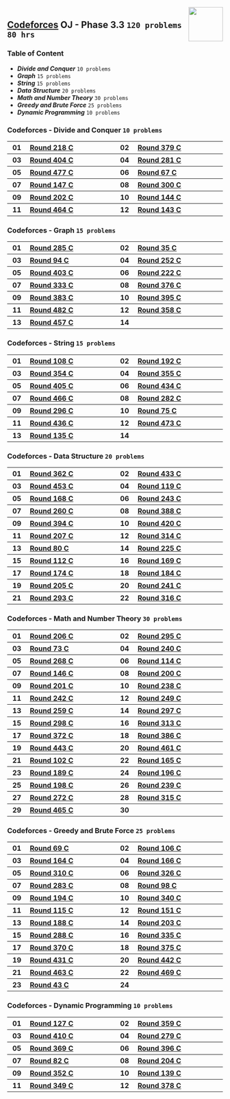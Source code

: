 <img align="right" width="80" src="https://github.com/cs-MohamedAyman/Problem-Solving-Training/blob/master/logos/codeforces.jpg">

## [Codeforces](https://codeforces.com/) OJ - Phase 3.3 `120 problems` `80 hrs`

### Table of Content

- ***Divide and Conquer***      `10 problems`
- ***Graph***                    `15 problems`
- ***String***                     `15 problems`
- ***Data Structure***             `20 problems`
- ***Math and Number Theory***  `30 problems`
- ***Greedy and Brute Force***  `25 problems`
- ***Dynamic Programming***     `10 problems`

### Codeforces - Divide and Conquer `10 problems`

<table>
    <tbody>
        <tr>
            <th align="center" width="50px">01</th><th align="left" width="550px"><a href="https://codeforces.com/contest/371/problem/C">Round 218 C</a></th>
            <th align="center" width="50px">02</th><th align="left" width="550px"><a href="https://codeforces.com/contest/734/problem/C">Round 379 C</a></th>
        </tr>
        <tr>
            <th align="center" width="50px">03</th><th align="left" width="550px"><a href="https://codeforces.com/contest/785/problem/C">Round 404 C</a></th>
            <th align="center" width="50px">04</th><th align="left" width="550px"><a href="https://codeforces.com/contest/493/problem/C">Round 281 C</a></th>
        </tr>
        <tr>
            <th align="center" width="50px">05</th><th align="left" width="550px"><a href="https://codeforces.com/contest/966/problem/A">Round 477 C</a></th>
            <th align="center" width="50px">06</th><th align="left" width="550px"><a href="https://codeforces.com/contest/75/problem/C">Round 67 C</a></th>
        </tr>
        <tr>
            <th align="center" width="50px">07</th><th align="left" width="550px"><a href="https://codeforces.com/contest/237/problem/C">Round 147 C</a></th>
            <th align="center" width="50px">08</th><th align="left" width="550px"><a href="https://codeforces.com/contest/538/problem/C">Round 300 C</a></th>
        </tr>
        <tr>
            <th align="center" width="50px">09</th><th align="left" width="550px"><a href="https://codeforces.com/contest/348/problem/A">Round 202 C</a></th>
            <th align="center" width="50px">10</th><th align="left" width="550px"><a href="https://codeforces.com/contest/232/problem/A">Round 144 C</a></th>
        </tr>
        <tr>
            <th align="center" width="50px">11</th><th align="left" width="550px"><a href="https://codeforces.com/contest/939/problem/C">Round 464 C</a></th>
            <th align="center" width="50px">12</th><th align="left" width="550px"><a href="https://codeforces.com/contest/231/problem/C">Round 143 C</a></th>
        </tr>
    </tbody>
</table>

### Codeforces - Graph `15 problems`

<table>
    <tbody>
        <tr>
            <th align="center" width="50px">01</th><th align="left" width="550px"><a href="https://codeforces.com/contest/504/problem/A">Round 285 C</a></th>
            <th align="center" width="50px">02</th><th align="left" width="550px"><a href="https://codeforces.com/contest/35/problem/C">Round 35 C</a></th>
        </tr>
        <tr>
            <th align="center" width="50px">03</th><th align="left" width="550px"><a href="https://codeforces.com/contest/129/problem/C">Round 94 C</a></th>
            <th align="center" width="50px">04</th><th align="left" width="550px"><a href="https://codeforces.com/contest/441/problem/C">Round 252 C</a></th>
        </tr>
        <tr>
            <th align="center" width="50px">05</th><th align="left" width="550px"><a href="https://codeforces.com/contest/781/problem/A">Round 403 C</a></th>
            <th align="center" width="50px">06</th><th align="left" width="550px"><a href="https://codeforces.com/contest/377/problem/A">Round 222 C</a></th>
        </tr>
        <tr>
            <th align="center" width="50px">07</th><th align="left" width="550px"><a href="https://codeforces.com/contest/601/problem/A">Round 333 C</a></th>
            <th align="center" width="50px">08</th><th align="left" width="550px"><a href="https://codeforces.com/contest/731/problem/C">Round 376 C</a></th>
        </tr>
        <tr>
            <th align="center" width="50px">09</th><th align="left" width="550px"><a href="https://codeforces.com/contest/741/problem/A">Round 383 C</a></th>
            <th align="center" width="50px">10</th><th align="left" width="550px"><a href="https://codeforces.com/contest/763/problem/A">Round 395 C</a></th>
        </tr>
        <tr>
            <th align="center" width="50px">11</th><th align="left" width="550px"><a href="https://codeforces.com/contest/979/problem/C">Round 482 C</a></th>
            <th align="center" width="50px">12</th><th align="left" width="550px"><a href="https://codeforces.com/contest/682/problem/C">Round 358 C</a></th>
        </tr>
        <tr>
            <th align="center" width="50px">13</th><th align="left" width="550px"><a href="https://codeforces.com/contest/916/problem/C">Round 457 C</a></th>
            <th align="center" width="50px">14</th><th align="left" width="550px"><a href=""></a></th>
        </tr>
    </tbody>
</table>

### Codeforces - String `15 problems`

<table>
    <tbody>
        <tr>
            <th align="center" width="50px">01</th><th align="left" width="550px"><a href="https://codeforces.com/contest/152/problem/C">Round 108 C</a></th>
            <th align="center" width="50px">02</th><th align="left" width="550px"><a href="https://codeforces.com/contest/329/problem/A">Round 192 C</a></th>
        </tr>
        <tr>
            <th align="center" width="50px">03</th><th align="left" width="550px"><a href="https://codeforces.com/contest/676/problem/C">Round 354 C</a></th>
            <th align="center" width="50px">04</th><th align="left" width="550px"><a href="https://codeforces.com/contest/677/problem/C">Round 355 C</a></th>
        </tr>
        <tr>
            <th align="center" width="50px">05</th><th align="left" width="550px"><a href="https://codeforces.com/contest/790/problem/A">Round 405 C</a></th>
            <th align="center" width="50px">06</th><th align="left" width="550px"><a href="https://codeforces.com/contest/860/problem/A">Round 434 C</a></th>
        </tr>
        <tr>
            <th align="center" width="50px">07</th><th align="left" width="550px"><a href="https://codeforces.com/contest/940/problem/C">Round 466 C</a></th>
            <th align="center" width="50px">08</th><th align="left" width="550px"><a href="https://codeforces.com/contest/494/problem/A">Round 282 C</a></th>
        </tr>
        <tr>
            <th align="center" width="50px">09</th><th align="left" width="550px"><a href="https://codeforces.com/contest/528/problem/A">Round 296 C</a></th>
            <th align="center" width="50px">10</th><th align="left" width="550px"><a href="https://codeforces.com/contest/92/problem/C">Round 75 C</a></th>
        </tr>
        <tr>
            <th align="center" width="50px">11</th><th align="left" width="550px"><a href="https://codeforces.com/contest/864/problem/C">Round 436 C</a></th>
            <th align="center" width="50px">12</th><th align="left" width="550px"><a href="https://codeforces.com/contest/959/problem/C">Round 473 C</a></th>
        </tr>
        <tr>
            <th align="center" width="50px">13</th><th align="left" width="550px"><a href="https://codeforces.com/contest/219/problem/C">Round 135 C</a></th>
            <th align="center" width="50px">14</th><th align="left" width="550px"><a href=""></a></th>
        </tr>
    </tbody>
</table>

### Codeforces - Data Structure `20 problems`

<table>
    <tbody>
        <tr>
            <th align="center" width="50px">01</th><th align="left" width="550px"><a href="https://codeforces.com/contest/696/problem/A">Round 362 C</a></th>
            <th align="center" width="50px">02</th><th align="left" width="550px"><a href="https://codeforces.com/contest/853/problem/A">Round 433 C</a></th>
        </tr>
        <tr>
            <th align="center" width="50px">03</th><th align="left" width="550px"><a href="https://codeforces.com/contest/901/problem/A">Round 453 C</a></th>
            <th align="center" width="50px">04</th><th align="left" width="550px"><a href="https://codeforces.com/contest/187/problem/A">Round 119 C</a></th>
        </tr>
        <tr>
            <th align="center" width="50px">05</th><th align="left" width="550px"><a href="https://codeforces.com/contest/274/problem/A">Round 168 C</a></th>
            <th align="center" width="50px">06</th><th align="left" width="550px"><a href="https://codeforces.com/contest/425/problem/A">Round 243 C</a></th>
        </tr>
        <tr>
            <th align="center" width="50px">07</th><th align="left" width="550px"><a href="https://codeforces.com/contest/455/problem/A">Round 260 C</a></th>
            <th align="center" width="50px">08</th><th align="left" width="550px"><a href="https://codeforces.com/contest/749/problem/C">Round 388 C</a></th>
        </tr>
        <tr>
            <th align="center" width="50px">09</th><th align="left" width="550px"><a href="https://codeforces.com/contest/761/problem/C">Round 394 C</a></th>
            <th align="center" width="50px">10</th><th align="left" width="550px"><a href="https://codeforces.com/contest/821/problem/C">Round 420 C</a></th>
        </tr>
        <tr>
            <th align="center" width="50px">11</th><th align="left" width="550px"><a href="https://codeforces.com/contest/356/problem/A">Round 207 C</a></th>
            <th align="center" width="50px">12</th><th align="left" width="550px"><a href="https://codeforces.com/contest/567/problem/C">Round 314 C</a></th>
        </tr>
        <tr>
            <th align="center" width="50px">13</th><th align="left" width="550px"><a href="https://codeforces.com/contest/104/problem/C">Round 80 C</a></th>
            <th align="center" width="50px">14</th><th align="left" width="550px"><a href="https://codeforces.com/contest/383/problem/A">Round 225 C</a></th>
        </tr>
        <tr>
            <th align="center" width="50px">15</th><th align="left" width="550px"><a href="https://codeforces.com/contest/165/problem/C">Round 112 C</a></th>
            <th align="center" width="50px">16</th><th align="left" width="550px"><a href="https://codeforces.com/contest/276/problem/C">Round 169 C</a></th>
        </tr>
        <tr>
            <th align="center" width="50px">17</th><th align="left" width="550px"><a href="https://codeforces.com/contest/283/problem/A">Round 174 C</a></th>
            <th align="center" width="50px">18</th><th align="left" width="550px"><a href="https://codeforces.com/contest/305/problem/C">Round 184 C</a></th>
        </tr>
        <tr>
            <th align="center" width="50px">19</th><th align="left" width="550px"><a href="https://codeforces.com/contest/353/problem/C">Round 205 C</a></th>
            <th align="center" width="50px">20</th><th align="left" width="550px"><a href="https://codeforces.com/contest/416/problem/C">Round 241 C</a></th>
        </tr>
        <tr>
            <th align="center" width="50px">21</th><th align="left" width="550px"><a href="https://codeforces.com/contest/518/problem/C">Round 293 C</a></th>
            <th align="center" width="50px">22</th><th align="left" width="550px"><a href="https://codeforces.com/contest/570/problem/C">Round 316 C</a></th>
        </tr>
    </tbody>
</table>

### Codeforces - Math and Number Theory `30 problems`

<table>
    <tbody>
        <tr>
            <th align="center" width="50px">01</th><th align="left" width="550px"><a href="https://codeforces.com/contest/354/problem/A">Round 206 C</a></th>
            <th align="center" width="50px">02</th><th align="left" width="550px"><a href="https://codeforces.com/contest/521/problem/A">Round 295 C</a></th>
        </tr>
        <tr>
            <th align="center" width="50px">03</th><th align="left" width="550px"><a href="https://codeforces.com/contest/88/problem/C">Round 73 C</a></th>
            <th align="center" width="50px">04</th><th align="left" width="550px"><a href="https://codeforces.com/contest/414/problem/A">Round 240 C</a></th>
        </tr>
        <tr>
            <th align="center" width="50px">05</th><th align="left" width="550px"><a href="https://codeforces.com/contest/468/problem/A">Round 268 C</a></th>
            <th align="center" width="50px">06</th><th align="left" width="550px"><a href="https://codeforces.com/contest/167/problem/A">Round 114 C</a></th>
        </tr>
        <tr>
            <th align="center" width="50px">07</th><th align="left" width="550px"><a href="https://codeforces.com/contest/235/problem/A">Round 146 C</a></th>
            <th align="center" width="50px">08</th><th align="left" width="550px"><a href="https://codeforces.com/contest/343/problem/A">Round 200 C</a></th>
        </tr>
        <tr>
            <th align="center" width="50px">09</th><th align="left" width="550px"><a href="https://codeforces.com/contest/346/problem/A">Round 201 C</a></th>
            <th align="center" width="50px">10</th><th align="left" width="550px"><a href="https://codeforces.com/contest/406/problem/A">Round 238 C</a></th>
        </tr>
        <tr>
            <th align="center" width="50px">11</th><th align="left" width="550px"><a href="https://codeforces.com/contest/424/problem/C">Round 242 C</a></th>
            <th align="center" width="50px">12</th><th align="left" width="550px"><a href="https://codeforces.com/contest/435/problem/C">Round 249 C</a></th>
        </tr>
        <tr>
            <th align="center" width="50px">13</th><th align="left" width="550px"><a href="https://codeforces.com/contest/453/problem/A">Round 259 C</a></th>
            <th align="center" width="50px">14</th><th align="left" width="550px"><a href="https://codeforces.com/contest/525/problem/C">Round 297 C</a></th>
        </tr>
        <tr>
            <th align="center" width="50px">15</th><th align="left" width="550px"><a href="https://codeforces.com/contest/534/problem/C">Round 298 C</a></th>
            <th align="center" width="50px">16</th><th align="left" width="550px"><a href="https://codeforces.com/contest/559/problem/A">Round 313 C</a></th>
        </tr>
        <tr>
            <th align="center" width="50px">17</th><th align="left" width="550px"><a href="https://codeforces.com/contest/715/problem/A">Round 372 C</a></th>
            <th align="center" width="50px">18</th><th align="left" width="550px"><a href="https://codeforces.com/contest/746/problem/C">Round 386 C</a></th>
        </tr>
        <tr>
            <th align="center" width="50px">19</th><th align="left" width="550px"><a href="https://codeforces.com/contest/878/problem/A">Round 443 C</a></th>
            <th align="center" width="50px">20</th><th align="left" width="550px"><a href="https://codeforces.com/contest/922/problem/C">Round 461 C</a></th>
        </tr>
        <tr>
            <th align="center" width="50px">21</th><th align="left" width="550px"><a href="https://codeforces.com/contest/142/problem/A">Round 102 C</a></th>
            <th align="center" width="50px">22</th><th align="left" width="550px"><a href="https://codeforces.com/contest/269/problem/A">Round 165 C</a></th>
        </tr>
        <tr>
            <th align="center" width="50px">23</th><th align="left" width="550px"><a href="https://codeforces.com/contest/319/problem/A">Round 189 C</a></th>
            <th align="center" width="50px">24</th><th align="left" width="550px"><a href="https://codeforces.com/contest/338/problem/A">Round 196 C</a></th>
        </tr>
        <tr>
            <th align="center" width="50px">25</th><th align="left" width="550px"><a href="https://codeforces.com/contest/341/problem/A">Round 198 C</a></th>
            <th align="center" width="50px">26</th><th align="left" width="550px"><a href="https://codeforces.com/contest/407/problem/A">Round 239 C</a></th>
        </tr>
        <tr>
            <th align="center" width="50px">27</th><th align="left" width="550px"><a href="https://codeforces.com/contest/477/problem/A">Round 272 C</a></th>
            <th align="center" width="50px">28</th><th align="left" width="550px"><a href="https://codeforces.com/contest/568/problem/A">Round 315 C</a></th>
        </tr>
        <tr>
            <th align="center" width="50px">29</th><th align="left" width="550px"><a href="https://codeforces.com/contest/935/problem/C">Round 465 C</a></th>
            <th align="center" width="50px">30</th><th align="left" width="550px"><a href=""></a></th>
        </tr>
    </tbody>
</table>

### Codeforces - Greedy and Brute Force `25 problems`

<table>
    <tbody>
        <tr>
            <th align="center" width="50px">01</th><th align="left" width="550px"><a href="https://codeforces.com/contest/80/problem/C">Round 69 C</a></th>
            <th align="center" width="50px">02</th><th align="left" width="550px"><a href="https://codeforces.com/contest/149/problem/C">Round 106 C</a></th>
        </tr>
        <tr>
            <th align="center" width="50px">03</th><th align="left" width="550px"><a href="https://codeforces.com/contest/268/problem/C">Round 164 C</a></th>
            <th align="center" width="50px">04</th><th align="left" width="550px"><a href="https://codeforces.com/contest/271/problem/C">Round 166 C</a></th>
        </tr>
        <tr>
            <th align="center" width="50px">05</th><th align="left" width="550px"><a href="https://codeforces.com/contest/555/problem/A">Round 310 C</a></th>
            <th align="center" width="50px">06</th><th align="left" width="550px"><a href="https://codeforces.com/contest/587/problem/A">Round 326 C</a></th>
        </tr>
        <tr>
            <th align="center" width="50px">07</th><th align="left" width="550px"><a href="https://codeforces.com/contest/497/problem/A">Round 283 C</a></th>
            <th align="center" width="50px">08</th><th align="left" width="550px"><a href="https://codeforces.com/contest/137/problem/C">Round 98 C</a></th>
        </tr>
        <tr>
            <th align="center" width="50px">09</th><th align="left" width="550px"><a href="https://codeforces.com/contest/333/problem/A">Round 194 C</a></th>
            <th align="center" width="50px">10</th><th align="left" width="550px"><a href="https://codeforces.com/contest/617/problem/C">Round 340 C</a></th>
        </tr>
        <tr>
            <th align="center" width="50px">11</th><th align="left" width="550px"><a href="https://codeforces.com/contest/175/problem/C">Round 115 C</a></th>
            <th align="center" width="50px">12</th><th align="left" width="550px"><a href="https://codeforces.com/contest/246/problem/C">Round 151 C</a></th>
        </tr>
        <tr>
            <th align="center" width="50px">13</th><th align="left" width="550px"><a href="https://codeforces.com/contest/317/problem/A">Round 188 C</a></th>
            <th align="center" width="50px">14</th><th align="left" width="550px"><a href="https://codeforces.com/contest/350/problem/C">Round 203 C</a></th>
        </tr>
        <tr>
            <th align="center" width="50px">15</th><th align="left" width="550px"><a href="https://codeforces.com/contest/508/problem/C">Round 288 C</a></th>
            <th align="center" width="50px">16</th><th align="left" width="550px"><a href="https://codeforces.com/contest/605/problem/A">Round 335 C</a></th>
        </tr>
        <tr>
            <th align="center" width="50px">17</th><th align="left" width="550px"><a href="https://codeforces.com/contest/712/problem/C">Round 370 C</a></th>
            <th align="center" width="50px">18</th><th align="left" width="550px"><a href="https://codeforces.com/contest/723/problem/C">Round 375 C</a></th>
        </tr>
        <tr>
            <th align="center" width="50px">19</th><th align="left" width="550px"><a href="https://codeforces.com/contest/848/problem/A">Round 431 C</a></th>
            <th align="center" width="50px">20</th><th align="left" width="550px"><a href="https://codeforces.com/contest/877/problem/C">Round 442 C</a></th>
        </tr>
        <tr>
            <th align="center" width="50px">21</th><th align="left" width="550px"><a href="https://codeforces.com/contest/932/problem/C">Round 463 C</a></th>
            <th align="center" width="50px">22</th><th align="left" width="550px"><a href="https://codeforces.com/contest/949/problem/A">Round 469 C</a></th>
        </tr>
        <tr>
            <th align="center" width="50px">23</th><th align="left" width="550px"><a href="https://codeforces.com/contest/46/problem/C">Round 43 C</a></th>
            <th align="center" width="50px">24</th><th align="left" width="550px"><a href=""></a></th>
        </tr>
    </tbody>
</table>

### Codeforces - Dynamic Programming `10 problems`

<table>
    <tbody>
        <tr>
            <th align="center" width="50px">01</th><th align="left" width="550px"><a href="https://codeforces.com/contest/201/problem/A">Round 127 C</a></th>
            <th align="center" width="50px">02</th><th align="left" width="550px"><a href="https://codeforces.com/contest/685/problem/A">Round 359 C</a></th>
        </tr>
        <tr>
            <th align="center" width="50px">03</th><th align="left" width="550px"><a href="https://codeforces.com/contest/798/problem/C">Round 410 C</a></th>
            <th align="center" width="50px">04</th><th align="left" width="550px"><a href="https://codeforces.com/contest/490/problem/C">Round 279 C</a></th>
        </tr>
        <tr>
            <th align="center" width="50px">05</th><th align="left" width="550px"><a href="https://codeforces.com/contest/711/problem/C">Round 369 C</a></th>
            <th align="center" width="50px">06</th><th align="left" width="550px"><a href="https://codeforces.com/contest/766/problem/C">Round 396 C</a></th>
        </tr>
        <tr>
            <th align="center" width="50px">07</th><th align="left" width="550px"><a href="https://codeforces.com/contest/106/problem/C">Round 82 C</a></th>
            <th align="center" width="50px">08</th><th align="left" width="550px"><a href="https://codeforces.com/contest/351/problem/A">Round 204 C</a></th>
        </tr>
        <tr>
            <th align="center" width="50px">09</th><th align="left" width="550px"><a href="https://codeforces.com/contest/671/problem/A">Round 352 C</a></th>
            <th align="center" width="50px">10</th><th align="left" width="550px"><a href="https://codeforces.com/contest/225/problem/C">Round 139 C</a></th>
        </tr>
        <tr>
            <th align="center" width="50px">11</th><th align="left" width="550px"><a href="https://codeforces.com/contest/666/problem/A">Round 349 C</a></th>
            <th align="center" width="50px">12</th><th align="left" width="550px"><a href="https://codeforces.com/contest/733/problem/C">Round 378 C</a></th>
        </tr>
    </tbody>
</table>
